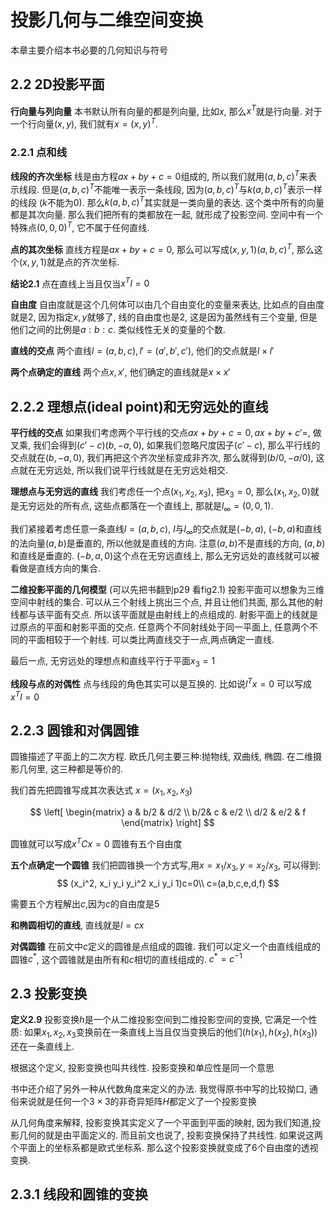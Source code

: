 # 投影几何与二维空间变换

本章主要介绍本书必要的几何知识与符号

## 2.2 2D投影平面

**行向量与列向量** 本书默认所有向量的都是列向量, 比如$x$, 那么$x^T$就是行向量. 对于一个行向量$(x,y)$, 我们就有$x=(x,y)^T$.

### 2.2.1 点和线

**线段的齐次坐标** 线是由方程$ax+by+c=0$组成的, 所以我们就用$(a,b,c)^T$来表示线段. 但是$(a,b,c)^T$不能唯一表示一条线段, 因为$(a,b,c)^T$与$k(a,b,c)^T$表示一样的线段 ($k$不能为0). 那么$k(a,b,c)^T$其实就是一类向量的表达. 这个类中所有的向量都是其次向量. 那么我们把所有的类都放在一起, 就形成了投影空间. 空间中有一个特殊点$(0,0,0)^T$, 它不属于任何直线.

**点的其次坐标** 直线方程是$ax+by+c=0$, 那么可以写成$(x,y,1)(a,b,c)^T$, 那么这个$(x,y,1)$就是点的齐次坐标.

**结论2.1** 点在直线上当且仅当$x^T l = 0$

**自由度** 自由度就是这个几何体可以由几个自由变化的变量来表达, 比如点的自由度就是2, 因为指定$x,y$就够了, 线的自由度也是2, 这是因为虽然线有三个变量, 但是他们之间的比例是$a:b:c$. 类似线性无关的变量的个数.

**直线的交点** 两个直线$l=(a,b,c), l'=(a',b',c')$, 他们的交点就是$l \times l'$

**两个点确定的直线** 两个点$x,x'$, 他们确定的直线就是$x \times x'$

## 2.2.2 理想点(ideal point)和无穷远处的直线

**平行线的交点** 如果我们考虑两个平行线的交点$ax+by+c=0,ax+by+c'=$, 做叉乘, 我们会得到$(c'-c)(b,-a,0)$, 如果我们忽略尺度因子$(c'-c)$, 那么平行线的交点就在$(b,-a,0)$, 我们再把这个齐次坐标变成非齐次, 那么就得到$(b/0,-a/0)$, 这点就在无穷远处, 所以我们说平行线就是在无穷远处相交.

**理想点与无穷远的直线** 我们考虑任一个点$(x_1,x_2,x_3)$, 把$x_3=0$, 那么$(x_1,x_2,0)$就是无穷远处的所有点, 这些点都落在一个直线上, 那就是$l_{\infty}=(0,0,1)$.

我们紧接着考虑任意一条直线$l=(a,b,c)$, $l$与$l_{\infty}$的交点就是$(-b,a)$, $(-b,a)$和直线的法向量$(a,b)$是垂直的, 所以他就是直线的方向. 注意$(a,b)$不是直线的方向, $(a,b)$和直线是垂直的. $(-b,a,0)$这个点在无穷远直线上, 那么无穷远处的直线就可以被看做是直线方向的集合.

**二维投影平面的几何模型** (可以先把书翻到p29 看fig2.1) 投影平面可以想象为三维空间中射线的集合. 可以从三个射线上挑出三个点, 并且让他们共面, 那么其他的射线都与该平面有交点. 所以该平面就是由射线上的点组成的. 射影平面上的线就是过原点的平面和射影平面的交点. 任意两个不同射线处于同一平面上, 任意两个不同的平面相较于一个射线. 可以类比两直线交于一点,两点确定一直线.  

最后一点, 无穷远处的理想点和直线平行于平面$x_3=1$

**线段与点的对偶性** 点与线段的角色其实可以是互换的. 比如说$l^T x=0$ 可以写成$x^T l = 0$

## 2.2.3 圆锥和对偶圆锥 
圆锥描述了平面上的二次方程. 欧氏几何主要三种:抛物线, 双曲线, 椭圆. 在二维摄影几何里, 这三种都是等价的.

我们首先把圆锥写成其次表达式 $x=(x_1,x_2,x_3)$

$$
\left[ 
\begin{matrix}
    a & b/2 & d/2 \\
    b/2& c & e/2 \\
    d/2 & e/2 & f
\end{matrix}
\right]
$$

圆锥就可以写成$x^TCx=0$ 圆锥有五个自由度

**五个点确定一个圆锥** 我们把圆锥换一个方式写,用$x=x_1/x_3,y=x_2/x_3$, 可以得到:
$$
(x_i^2, x_i y_i y_i^2 x_i y_i 1)c=0\\
c=(a,b,c,e,d,f)
$$

需要五个方程解出$c$,因为$c$的自由度是5

**和椭圆相切的直线**, 直线就是$l=cx$

**对偶圆锥** 在前文中$c$定义的圆锥是点组成的圆锥. 我们可以定义一个由直线组成的圆锥$c^*$, 这个圆锥就是由所有和$c$相切的直线组成的. $c^*=c^{-1}$

## 2.3 投影变换

**定义2.9** 投影变换$h$是一个从二维投影空间到二维投影空间的变换, 它满足一个性质: 如果$x_1,x_2,x_3$变换前在一条直线上当且仅当变换后的他们$(h(x_1),h(x_2),h(x_3))$还在一条直线上.

根据这个定义, 投影变换也叫共线性. 投影变换和单应性是同一个意思

书中还介绍了另外一种从代数角度来定义的办法. 我觉得原书中写的比较拗口, 通俗来说就是任何一个$3 \times 3$的非奇异矩阵$H$都定义了一个投影变换

从几何角度来解释, 投影变换其实定义了一个平面到平面的映射, 因为我们知道,投影几何的就是由平面定义的. 而且前文也说了, 投影变换保持了共线性. 如果说这两个平面上的坐标系都是欧式坐标系. 那么这个投影变换就变成了6个自由度的透视变换.

## 2.3.1 线段和圆锥的变换